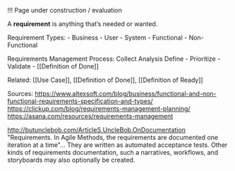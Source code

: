 !!! Page under construction / evaluation

A **requirement** is anything that’s needed or wanted.

Requirement Types:
	- Business
	- User
	- System
		- Functional
		- Non-Functional

Requirements Management Process:
Collect
Analysis
Define - 
Prioritize - 
Validate - [[Definition of Done]]

Related: [[Use Case]], [[Definition of Done]], [[Definition of Ready]]



Sources:
https://www.altexsoft.com/blog/business/functional-and-non-functional-requirements-specification-and-types/
https://clickup.com/blog/requirements-management-planning/
https://asana.com/resources/requirements-management

http://butunclebob.com/ArticleS.UncleBob.OnDocumentation
	"Requirements. In Agile Methods, the requirements are documented one iteration at a time"... They are written as automated acceptance tests. Other kinds of requirements documentation, such a narratives, workflows, and storyboards may also optionally be created.

